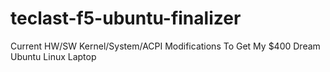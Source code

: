 # teclast-f5-ubuntu-finalizer
Current HW/SW Kernel/System/ACPI Modifications To Get My $400 Dream Ubuntu Linux Laptop
